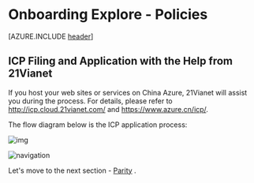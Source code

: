 <properties
	pageTitle="Global Customer Playbook onboarding-explore-policies "
	description="Global Customer Playbook onboarding-explore-policies"
	services="global-customer-playbook"
	documentationCenter=""
	authors="jtong"
	manager="edwinc"
	editor=""
	tags="global-customer-playbook"/>

<tags
	ms.service="global-customer-playbook"
	ms.workload=""
	ms.tgt_pltfrm=""
	ms.devlang="na"
	ms.topic="article"
	ms.date="11/21/2016"
	wacn.date="11/21/2016"
	wacn.lang=”en”
	ms.author="jtong"/>


# Onboarding Explore - Policies

[AZURE.INCLUDE [header](../onboarding-explore.md)]


## ICP Filing and Application with the Help from 21Vianet

If you host your web sites or services on China Azure, 21Vianet will assist you during the process. For details, please refer to http://icp.cloud.21vianet.com/ and https://www.azure.cn/icp/.

The flow diagram below is the ICP application process:

![img](/solutions/global-customer/media/icp-application.png)


![navigation](/solutions/global-customer/media/navigation.png)

Let's move to the next section - [Parity](/solutions/global-customer/onboarding/explore/parity/) .
